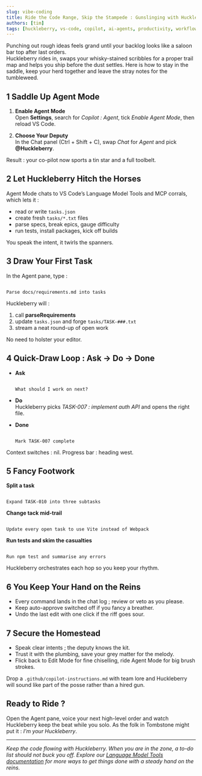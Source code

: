 ```yaml
---
slug: vibe-coding
title: Ride the Code Range, Skip the Stampede : Gunslinging with Huckleberry in VS Code Agent Mode
authors: [tim]
tags: [huckleberry, vs-code, copilot, ai-agents, productivity, workflow, agent-mode]
---
```


Punching out rough ideas feels grand until your backlog looks like a saloon bar top after last orders.  
Huckleberry rides in, swaps your whisky-stained scribbles for a proper trail map and helps you ship before the dust settles. Here is how to stay in the saddle, keep your herd together and leave the stray notes for the tumbleweed.

<!-- truncate -->

## 1  Saddle Up Agent Mode

1. **Enable Agent Mode**  
   Open **Settings**, search for *Copilot : Agent*, tick *Enable Agent Mode*, then reload VS Code.  

2. **Choose Your Deputy**  
   In the Chat panel (Ctrl + Shift + C), swap *Chat* for *Agent* and pick **@Huckleberry**.  

Result : your co-pilot now sports a tin star and a full toolbelt.

## 2  Let Huckleberry Hitch the Horses

Agent Mode chats to VS Code’s Language Model Tools and MCP corrals, which lets it :

- read or write `tasks.json`  
- create fresh `tasks/*.txt` files  
- parse specs, break epics, gauge difficulty  
- run tests, install packages, kick off builds  

You speak the intent, it twirls the spanners.

## 3  Draw Your First Task

In the Agent pane, type :

```

Parse docs/requirements.md into tasks

```

Huckleberry will :

1. call **parseRequirements**  
2. update `tasks.json` and forge `tasks/TASK-###.txt`  
3. stream a neat round-up of open work  

No need to holster your editor.

## 4  Quick-Draw Loop : Ask → Do → Done

- **Ask**  

  ```

  What should I work on next?

  ```  

- **Do**  
  Huckleberry picks *TASK-007 : implement auth API* and opens the right file.  

- **Done**  

  ```

  Mark TASK-007 complete

  ```

Context switches : nil. Progress bar : heading west.

## 5  Fancy Footwork

**Split a task**  

```

Expand TASK-010 into three subtasks

```  

**Change tack mid-trail**  

```

Update every open task to use Vite instead of Webpack

```  

**Run tests and skim the casualties**  

```

Run npm test and summarise any errors

```  

Huckleberry orchestrates each hop so you keep your rhythm.

## 6  You Keep Your Hand on the Reins

- Every command lands in the chat log ; review or veto as you please.  
- Keep auto-approve switched off if you fancy a breather.  
- Undo the last edit with one click if the riff goes sour.

## 7  Secure the Homestead

- Speak clear intents ; the deputy knows the kit.  
- Trust it with the plumbing, save your grey matter for the melody.  
- Flick back to Edit Mode for fine chiselling, ride Agent Mode for big brush strokes.  

Drop a `.github/copilot-instructions.md` with team lore and Huckleberry will sound like part of the posse rather than a hired gun.

## Ready to Ride ?

Open the Agent pane, voice your next high-level order and watch Huckleberry keep the beat while you solo. As the folk in Tombstone might put it : *I’m your Huckleberry*.

---

*Keep the code flowing with Huckleberry. When you are in the zone, a to-do list should not buck you off. Explore our [Language Model Tools documentation](https://cambridgemonorail.github.io/vscode-huckleberry/language-model-tools) for more ways to get things done with a steady hand on the reins.*

